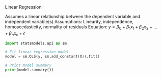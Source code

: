 Linear Regression

Assumes a linear relationship between the dependent variable and independent variable(s)
Assumptions: Linearity, independence, homoscedasticity, normality of residuals
Equation: $y = \beta_0 + \beta_1x_1 + \beta_2x_2 + ... + \beta_nx_n + \epsilon$

```python
import statsmodels.api as sm

# Fit linear regression model
model = sm.OLS(y, sm.add_constant(X)).fit()

# Print model summary
print(model.summary())
```
